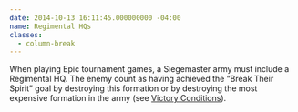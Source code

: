 ```yaml
---
date: 2014-10-13 16:11:45.000000000 -04:00
name: Regimental HQs
classes:
  - column-break
---
```

When playing Epic tournament games, a Siegemaster army must include a Regimental HQ. The enemy count as having achieved the <q>Break Their Spirit</q> goal by destroying this formation or by destroying the most expensive formation in the army (see [Victory Conditions](#victory-conditions)).
